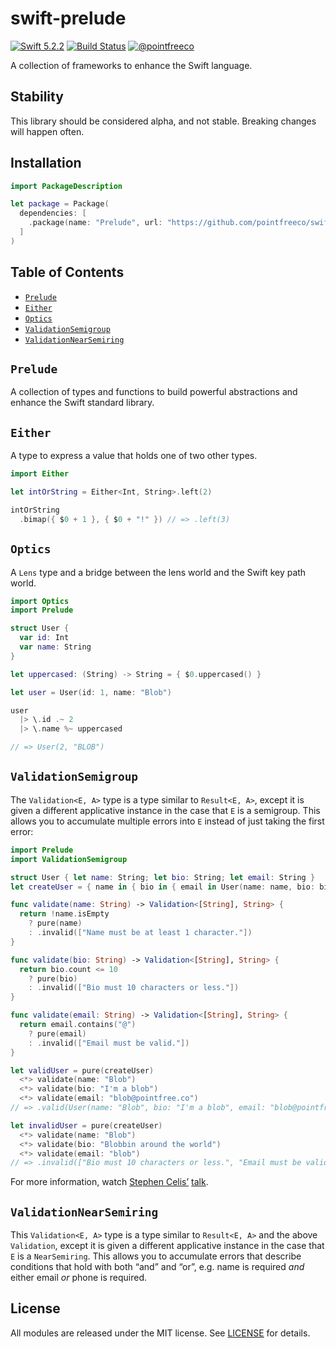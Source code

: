 # swift-prelude

[![Swift 5.2.2](https://img.shields.io/badge/swift-5.2.2-ED523F.svg?style=flat)](https://swift.org/download/)
[![Build Status](https://img.shields.io/endpoint.svg?url=https%3A%2F%2Factions-badge.atrox.dev%2Fpointfreeco%2Fswift-prelude%2Fbadge&style=flat)](https://actions-badge.atrox.dev/pointfreeco/swift-prelude/goto)
[![@pointfreeco](https://img.shields.io/badge/contact-@pointfreeco-5AA9E7.svg?style=flat)](https://twitter.com/pointfreeco)

A collection of frameworks to enhance the Swift language.

## Stability

This library should be considered alpha, and not stable. Breaking changes will happen often.

## Installation

```swift
import PackageDescription

let package = Package(
  dependencies: [
    .package(name: "Prelude", url: "https://github.com/pointfreeco/swift-prelude.git", .branch("master"))
  ]
)
```

## Table of Contents

* [`Prelude`](#prelude)
* [`Either`](#either)
* [`Optics`](#optics)
* [`ValidationSemigroup`](#validationsemigroup)
* [`ValidationNearSemiring`](#validationnearsemiring)

## `Prelude`

A collection of types and functions to build powerful abstractions and enhance the Swift standard library.

## `Either`

A type to express a value that holds one of two other types.

```swift
import Either

let intOrString = Either<Int, String>.left(2)

intOrString
  .bimap({ $0 + 1 }, { $0 + "!" }) // => .left(3)
```

## `Optics`

A `Lens` type and a bridge between the lens world and the Swift key path world.

```swift
import Optics
import Prelude

struct User {
  var id: Int
  var name: String
}

let uppercased: (String) -> String = { $0.uppercased() }

let user = User(id: 1, name: "Blob")

user
  |> \.id .~ 2
  |> \.name %~ uppercased

// => User(2, "BLOB")
```

## `ValidationSemigroup`

The `Validation<E, A>` type is a type similar to `Result<E, A>`, except it is given a different applicative instance in the case that `E` is a semigroup. This allows you to accumulate multiple errors into `E` instead of just taking the first error:

```swift
import Prelude
import ValidationSemigroup

struct User { let name: String; let bio: String; let email: String }
let createUser = { name in { bio in { email in User(name: name, bio: bio, email: email) } } }

func validate(name: String) -> Validation<[String], String> {
  return !name.isEmpty
    ? pure(name)
    : .invalid(["Name must be at least 1 character."])
}

func validate(bio: String) -> Validation<[String], String> {
  return bio.count <= 10
    ? pure(bio)
    : .invalid(["Bio must 10 characters or less."])
}

func validate(email: String) -> Validation<[String], String> {
  return email.contains("@")
    ? pure(email)
    : .invalid(["Email must be valid."])
}

let validUser = pure(createUser)
  <*> validate(name: "Blob")
  <*> validate(bio: "I'm a blob")
  <*> validate(email: "blob@pointfree.co")
// => .valid(User(name: "Blob", bio: "I'm a blob", email: "blob@pointfree.co"))

let invalidUser = pure(createUser)
  <*> validate(name: "Blob")
  <*> validate(bio: "Blobbin around the world")
  <*> validate(email: "blob")
// => .invalid(["Bio must 10 characters or less.", "Email must be valid."])
```

For more information, watch [Stephen Celis’](http://www.twitter.com/stephencelis) [talk](https://www.youtube.com/watch?v=Awva79gjoHY).

## `ValidationNearSemiring`

This `Validation<E, A>` type is a type similar to `Result<E, A>` and the above `Validation`, except it is given a different applicative instance in the case that `E` is a `NearSemiring`. This allows you to accumulate errors that describe conditions that hold with both “and” and “or”, e.g. name is required _and_ either email _or_ phone is required.

## License

All modules are released under the MIT license. See [LICENSE](LICENSE) for details.
